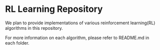 # RL Learning Repository
We plan to provide implementations of various reinforcement learning(RL) algorithms in this repository.

For more information on each algorithm, please refer to README.md in each folder.
